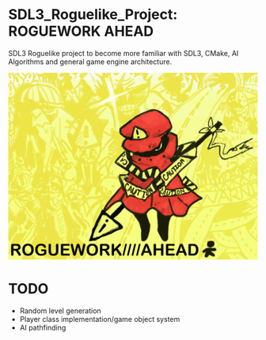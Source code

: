 # SDL3_Roguelike_Project: ROGUEWORK AHEAD
SDL3 Roguelike project to become more familiar with SDL3, CMake, AI Algorithms and general game engine architecture.

![roguework_titlescreen_wip](https://github.com/Sodaguts/SDL3_Roguelike_Project/blob/main/sdl3_project_thumb.png?raw=true)

# TODO
- Random level generation
- Player class implementation/game object system
- AI pathfinding
